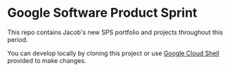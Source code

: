 # Google Software Product Sprint

This repo contains Jacob's new SPS portfolio and projects throughout this period.

You can develop locally by cloning this project or use [Google Cloud Shell](https://ssh.cloud.google.com/cloudshell/editor) provided to make changes.
